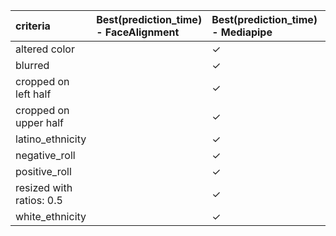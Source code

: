 | criteria                 | Best(prediction_time) - FaceAlignment   | Best(prediction_time) - Mediapipe   | Best(prediction_time) - OpenCV   | Best(prediction_fail_rate) - FaceAlignment   | Best(prediction_fail_rate) - Mediapipe   | Best(prediction_fail_rate) - OpenCV   | Best(metric_value) - FaceAlignment   | Best(metric_value) - Mediapipe   | Best(metric_value) - OpenCV   |
|:-------------------------|:----------------------------------------|:------------------------------------|:---------------------------------|:---------------------------------------------|:-----------------------------------------|:--------------------------------------|:-------------------------------------|:---------------------------------|:------------------------------|
| altered color            |                                         | ✓                                   |                                  | ✓                                            |                                          |                                       |                                      | ✓                                |                               |
| blurred                  |                                         | ✓                                   |                                  | ✓                                            |                                          |                                       | ✓                                    |                                  |                               |
| cropped on left half     |                                         | ✓                                   |                                  | ✓                                            |                                          |                                       | ✓                                    |                                  |                               |
| cropped on upper half    |                                         | ✓                                   |                                  | ✓                                            |                                          |                                       |                                      |                                  | ✓                             |
| latino_ethnicity         |                                         | ✓                                   |                                  |                                              |                                          | ✓                                     |                                      |                                  | ✓                             |
| negative_roll            |                                         | ✓                                   |                                  | ✓                                            |                                          |                                       | ✓                                    |                                  |                               |
| positive_roll            |                                         | ✓                                   |                                  | ✓                                            |                                          |                                       |                                      | ✓                                |                               |
| resized with ratios: 0.5 |                                         | ✓                                   |                                  | ✓                                            |                                          |                                       | ✓                                    |                                  |                               |
| white_ethnicity          |                                         | ✓                                   |                                  | ✓                                            |                                          |                                       | ✓                                    |                                  |                               |